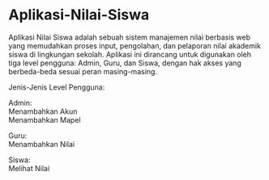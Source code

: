 # Aplikasi-Nilai-Siswa
Aplikasi Nilai Siswa adalah sebuah sistem manajemen nilai berbasis web yang memudahkan proses input, pengolahan, dan pelaporan nilai akademik siswa di lingkungan sekolah. Aplikasi ini dirancang untuk digunakan oleh tiga level pengguna: Admin, Guru, dan Siswa, dengan hak akses yang berbeda-beda sesuai peran masing-masing.

Jenis-Jenis Level Pengguna:

Admin:<br>
Menambahkan Akun<br>
Menambahkan Mapel<br>

Guru:<br>
Menambahkan Nilai

Siswa:<br>
Melihat Nilai
